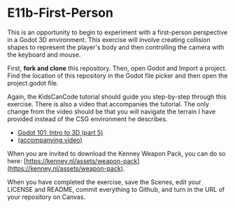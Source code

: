 # E11b-First-Person

This is an opportunity to begin to experiment with a first-person perspective in a Godot 3D environment. This exercise will involve creating collision shapes to represent the player's body and then controlling the camera with the keyboard and mouse.

First, **fork and clone** this repository. Then, open Godot and Import a project. Find the location of this repository in the Godot file picker and then open the project.godot file.

Again, the KidsCanCode tutorial should guide you step-by-step through this exercise. There is also a video that accompanies the tutorial. The only change from the video should be that you will navigate the terrain I have provided instead of the CSG environment he describes.

 * [Godot 101: Intro to 3D (part 5)](http://kidscancode.org/godot_recipes/basics/3d/101_3d_07/)
 * [(accompanying video)](https://www.youtube.com/watch?v=_55ktNdarxY)
 
 When you are invited to download the Kenney Weapon Pack, you can do so here: [https://kenney.nl/assets/weapon-pack](https://kenney.nl/assets/weapon-pack).
 
 When you have completed the exercise, save the Scenes, edit your LICENSE and README, commit everything to Github, and turn in the URL of your repository on Canvas.
